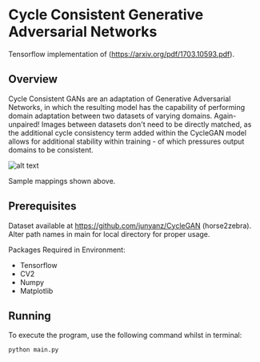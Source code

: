 # Cycle Consistent Generative Adversarial Networks

Tensorflow implementation of (https://arxiv.org/pdf/1703.10593.pdf). 

## Overview

Cycle Consistent GANs are an adaptation of Generative Adversarial Networks, in which the resulting model has the capability of performing domain adaptation between two datasets of varying domains. Again- unpaired! Images between datasets don't need to be directly matched, as the additional cycle consistency term added within the CycleGAN model allows for additional stability within training - of which pressures output domains to be consistent.

![alt text](https://camo.githubusercontent.com/2fadde78dccf4d61f1294933c3e8083c07a303c7/68747470733a2f2f6a756e79616e7a2e6769746875622e696f2f4379636c6547414e2f696d616765732f6f626a656374732e6a7067)

Sample mappings shown above.

## Prerequisites

Dataset available at https://github.com/junyanz/CycleGAN (horse2zebra). Alter path names in main for local directory for proper usage. 

Packages Required in Environment:
- Tensorflow
- CV2
- Numpy
- Matplotlib

## Running

To execute the program, use the following command whilst in terminal:
```
python main.py
```
